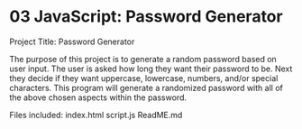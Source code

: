 # 03 JavaScript: Password Generator

Project Title: Password Generator

The purpose of this project is to generate a random password based on user input. The user is asked how long they want their password to be. Next they decide if they want uppercase, lowercase, numbers, and/or special characters. This program will generate a randomized password with all of the above chosen aspects within the password. 

Files included:
index.html
script.js
ReadME.md



